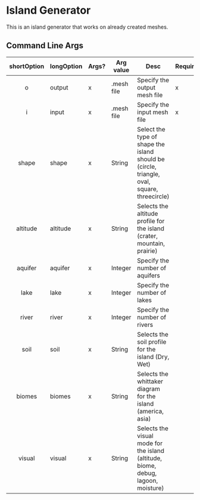 # Island Generator

This is an island generator that works on already created meshes.

## Command Line Args
| shortOption | longOption | Args? | Arg value | Desc | Required |
|:--:|---------------|------|-------|-----|--------|
| o | output | x | .mesh file | Specify the output mesh file | x |
| i | input | x | .mesh file | Specify the input mesh file | x |
| shape | shape | x | String | Select the type of shape the island should be (circle, triangle, oval, square, threecircle) |  |
| altitude | altitude | x | String | Selects the altitude profile for the island (crater, mountain, prairie) |  |
| aquifer | aquifer | x | Integer | Specify the number of aquifers  |  |
| lake | lake | x | Integer | Specify the number of lakes  |  |
| river | river | x | Integer | Specify the number of rivers  |  |
| soil | soil | x | String | Selects the soil profile for the island (Dry, Wet) |  |
| biomes | biomes | x | String | Selects the whittaker diagram for the island (america, asia) |  |
| visual | visual | x | String | Selects the visual mode for the island (altitude, biome, debug, lagoon, moisture) |  |

